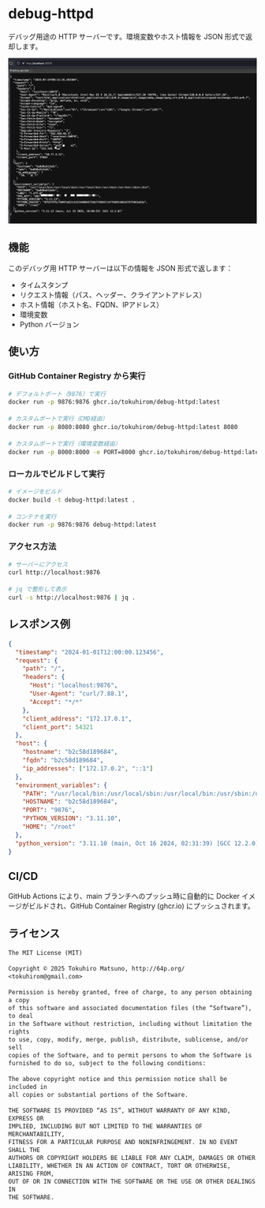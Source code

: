 # debug-httpd

デバッグ用途の HTTP サーバーです。環境変数やホスト情報を JSON 形式で返却します。

![screenshot](screenshot-20250724T181254@2x.png)

## 機能

このデバッグ用 HTTP サーバーは以下の情報を JSON 形式で返します：

- タイムスタンプ
- リクエスト情報（パス、ヘッダー、クライアントアドレス）
- ホスト情報（ホスト名、FQDN、IPアドレス）
- 環境変数
- Python バージョン

## 使い方

### GitHub Container Registry から実行

```bash
# デフォルトポート（9876）で実行
docker run -p 9876:9876 ghcr.io/tokuhirom/debug-httpd:latest

# カスタムポートで実行（CMD経由）
docker run -p 8080:8080 ghcr.io/tokuhirom/debug-httpd:latest 8080

# カスタムポートで実行（環境変数経由）
docker run -p 8000:8000 -e PORT=8000 ghcr.io/tokuhirom/debug-httpd:latest
```

### ローカルでビルドして実行

```bash
# イメージをビルド
docker build -t debug-httpd:latest .

# コンテナを実行
docker run -p 9876:9876 debug-httpd:latest
```

### アクセス方法

```bash
# サーバーにアクセス
curl http://localhost:9876

# jq で整形して表示
curl -s http://localhost:9876 | jq .
```

## レスポンス例

```json
{
  "timestamp": "2024-01-01T12:00:00.123456",
  "request": {
    "path": "/",
    "headers": {
      "Host": "localhost:9876",
      "User-Agent": "curl/7.88.1",
      "Accept": "*/*"
    },
    "client_address": "172.17.0.1",
    "client_port": 54321
  },
  "host": {
    "hostname": "b2c58d189684",
    "fqdn": "b2c58d189684",
    "ip_addresses": ["172.17.0.2", "::1"]
  },
  "environment_variables": {
    "PATH": "/usr/local/bin:/usr/local/sbin:/usr/local/bin:/usr/sbin:/usr/bin:/sbin:/bin",
    "HOSTNAME": "b2c58d189684",
    "PORT": "9876",
    "PYTHON_VERSION": "3.11.10",
    "HOME": "/root"
  },
  "python_version": "3.11.10 (main, Oct 16 2024, 02:31:39) [GCC 12.2.0]"
}
```

## CI/CD

GitHub Actions により、main ブランチへのプッシュ時に自動的に Docker イメージがビルドされ、GitHub Container Registry (ghcr.io) にプッシュされます。

## ライセンス

```
The MIT License (MIT)

Copyright © 2025 Tokuhiro Matsuno, http://64p.org/ <tokuhirom@gmail.com>

Permission is hereby granted, free of charge, to any person obtaining a copy
of this software and associated documentation files (the “Software”), to deal
in the Software without restriction, including without limitation the rights
to use, copy, modify, merge, publish, distribute, sublicense, and/or sell
copies of the Software, and to permit persons to whom the Software is
furnished to do so, subject to the following conditions:

The above copyright notice and this permission notice shall be included in
all copies or substantial portions of the Software.

THE SOFTWARE IS PROVIDED “AS IS”, WITHOUT WARRANTY OF ANY KIND, EXPRESS OR
IMPLIED, INCLUDING BUT NOT LIMITED TO THE WARRANTIES OF MERCHANTABILITY,
FITNESS FOR A PARTICULAR PURPOSE AND NONINFRINGEMENT. IN NO EVENT SHALL THE
AUTHORS OR COPYRIGHT HOLDERS BE LIABLE FOR ANY CLAIM, DAMAGES OR OTHER
LIABILITY, WHETHER IN AN ACTION OF CONTRACT, TORT OR OTHERWISE, ARISING FROM,
OUT OF OR IN CONNECTION WITH THE SOFTWARE OR THE USE OR OTHER DEALINGS IN
THE SOFTWARE.
```
